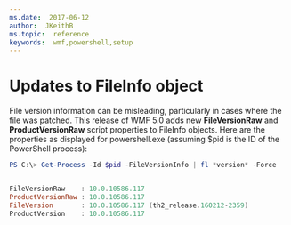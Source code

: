 ```yaml
---
ms.date:  2017-06-12
author:  JKeithB
ms.topic:  reference
keywords:  wmf,powershell,setup
---
```


# Updates to FileInfo object
File version information can be misleading, particularly in cases where the file was patched. This release of WMF 5.0 adds new **FileVersionRaw** and **ProductVersionRaw** 
script properties to FileInfo objects. Here are the properties as displayed for powershell.exe (assuming $pid is the ID of the PowerShell process):

```powershell
PS C:\> Get-Process -Id $pid -FileVersionInfo | fl *version* -Force


FileVersionRaw    : 10.0.10586.117
ProductVersionRaw : 10.0.10586.117
FileVersion       : 10.0.10586.117 (th2_release.160212-2359)
ProductVersion    : 10.0.10586.117

